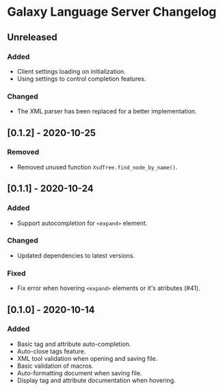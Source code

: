 # Galaxy Language Server Changelog

## Unreleased

### Added

- Client settings loading on initialization.
- Using settings to control completion features.

### Changed

- The XML parser has been replaced for a better implementation.

## [0.1.2] - 2020-10-25

### Removed

- Removed unused function ``XsdTree.find_node_by_name()``.

## [0.1.1] - 2020-10-24

### Added

- Support autocompletion for ``<expand>`` element.

### Changed

- Updated dependencies to latest versions.

### Fixed

- Fix error when hovering ``<expand>`` elements or it's atributes (#41).


## [0.1.0] - 2020-10-14

### Added

- Basic tag and attribute auto-completion.
- Auto-close tags feature.
- XML tool validation when opening and saving file.
- Basic validation of macros.
- Auto-formatting document when saving file.
- Display tag and attribute documentation when hovering.
